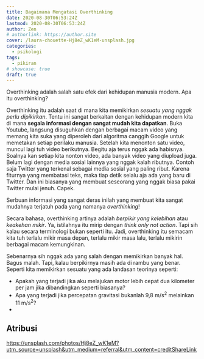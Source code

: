 ```yaml
---
title: Bagaimana Mengatasi Overthinking
date: 2020-08-30T06:53:24Z
lastmod: 2020-08-30T06:53:24Z
author: Zen
# authorlink: https://author.site
cover: /laura-chouette-Hj8eZ_wK1eM-unsplash.jpg
categories:
  - psikologi
tags:
  - pikiran
# showcase: true
draft: true
---
```


Overthinking adalah salah satu efek dari kehidupan manusia modern. Apa itu overthinking?

<!--more-->

Overthinking itu adalah saat di mana kita memikirkan _sesuatu yang nggak perlu dipikirkan_. Tentu ini sangat berkaitan dengan kehidupan modern kita di mana **segala informasi dengan sangat mudah kita dapatkan**. Buka Youtube, langsung disuguhkan dengan berbagai macam video yang memang kita suka yang diperoleh dari algoritma canggih Google untuk memetakan setiap perilaku manusia. Setelah kita menonton satu video, muncul lagi tuh video berikutnya. Begitu aja terus nggak ada habisnya. Soalnya kan setiap kita nonton video, ada banyak video yang diupload juga. Belum lagi dengan media sosial lainnya yang nggak kalah ributnya. Contoh saja Twitter yang terkenal sebagai media sosial yang paling ribut. Karena fiturnya yang membatasi teks, maka tiap detik selalu aja ada yang baru di Twitter. Dan ini biasanya yang membuat seseorang yang nggak biasa pakai Twitter mulai jenuh. Capek. 

Serbuan informasi yang sangat deras inilah yang membuat kita sangat mudahnya terjatuh pada yang namanya _overthinking_!

Secara bahasa, overthinking artinya adalah _berpikir yang kelebihan_ atau _keakehan mikir_. Ya, istilahnya itu mirip dengan _think only not action_. Tapi sih kalau secara terminologi bukan seperti itu. Jadi, overthinking itu semacam kita tuh terlalu mikir masa depan, terlalu mikir masa lalu, terlalu mikirin berbagai macam kemungkinan. 

Sebenarnya sih nggak ada yang salah dengan memikirkan banyak hal. Bagus malah. Tapi, kalau berpikirnya masih ada di rambu yang benar. Seperti kita memikirkan sesuatu yang ada landasan teorinya seperti:

- Apakah yang terjadi jika aku melajukan motor lebih cepat dua kilometer per jam jika dibandingkan seperti biasanya?
- Apa yang terjadi jika percepatan gravitasi bukanlah 9,8 m/s<sup>2</sup> melainkan 11 m/s<sup>2</sup>?
- 

## Atribusi

<https://unsplash.com/photos/Hj8eZ_wK1eM?utm_source=unsplash&utm_medium=referral&utm_content=creditShareLink>